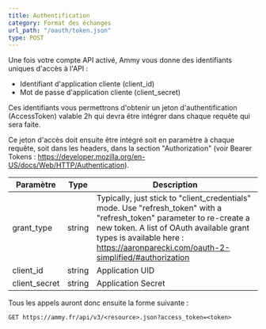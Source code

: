 ```yaml
---
title: Authentification
category: Format des échanges
url_path: "/oauth/token.json"
type: POST
---
```


Une fois votre compte API activé, Ammy vous donne des identifiants uniques d'accès à l'API :

- Identifiant d'application cliente (client_id)
- Mot de passe d'application cliente (client_secret)

Ces identifiants vous permettrons d'obtenir un jeton d'authentification (AccessToken) valable 2h qui devra être intégrer dans chaque requête qui sera faite.

Ce jeton d'accès doit ensuite être intégré soit en paramètre à chaque requête, soit dans les headers, dans la section "Authorization" (voir Bearer Tokens : <a href="https://developer.mozilla.org/en-US/docs/Web/HTTP/Authentication" target="_blank">https://developer.mozilla.org/en-US/docs/Web/HTTP/Authentication</a>).



| Paramètre     | **Type** | Description                                                  |
| ------------- | -------- | ------------------------------------------------------------ |
| grant_type    | string   | Typically, just stick to "client_credentials" mode. Use "refresh_token" with a "refresh_token" parameter to re-create a new token. A list of OAuth available grant types is available here : https://aaronparecki.com/oauth-2-simplified/#authorization |
| client_id     | string   | Application UID                                              |
| client_secret | string   | Application Secret                                           |


Tous les appels auront donc ensuite la forme suivante :

```HTTP
GET https://ammy.fr/api/v3/<resource>.json?access_token=<token>
```
